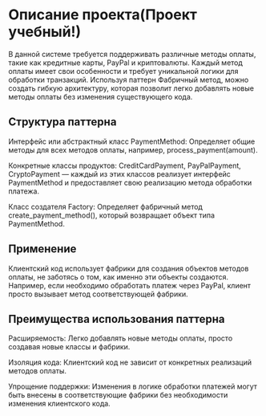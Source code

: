 # Описание проекта(Проект учебный!)
В данной системе требуется поддерживать различные методы оплаты, такие как кредитные карты, PayPal и криптовалюты. Каждый метод оплаты имеет свои особенности и требует уникальной логики для обработки транзакций. Используя паттерн Фабричный метод, можно создать гибкую архитектуру, которая позволит легко добавлять новые методы оплаты без изменения существующего кода.


## Структура паттерна

Интерфейс или абстрактный класс PaymentMethod:
Определяет общие методы для всех методов оплаты, например, process_payment(amount).

Конкретные классы продуктов:        CreditCardPayment, PayPalPayment, CryptoPayment — каждый из этих классов реализует интерфейс PaymentMethod и предоставляет свою реализацию метода обработки платежа.

Класс создателя Factory:
Определяет фабричный метод        create_payment_method(), который возвращает объект типа PaymentMethod.


## Применение
Клиентский код использует фабрики для создания объектов методов оплаты, не заботясь о том, как именно эти объекты создаются. Например, если необходимо обработать платеж через PayPal, клиент просто вызывает метод соответствующей фабрики.

## Преимущества использования паттерна

Расширяемость: Легко добавлять новые методы оплаты, просто создавая новые классы и фабрики.

Изоляция кода: Клиентский код не зависит от конкретных реализаций методов оплаты.

Упрощение поддержки: Изменения в логике обработки платежей могут быть внесены в соответствующие фабрики без необходимости изменения клиентского кода.
